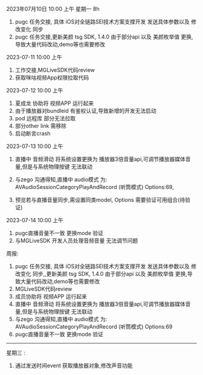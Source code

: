 2023年07月10日 10:00 上午 星期一   8h



1. pugc 任务交接, 具体 iOS对全链路SEI技术方案支撑开发 发送具体参数以及 修改变化 同步
2. pugc 任务交接,更新美颜 tsg  SDK, 1.4.0 由于部分api  以及 美颜枚举值 更换,导致大量代码改动,demo等也需要修改



2023-07-11 10:00 上午

1.  工作交接,MGLiveSDK代码review
2. 获取咪咕视频App权限拉取代码

2023-07-12 10:00 上午

1. 夏成龙 协助将 视频APP 运行起来
2. 由于播放器对bundleid 有鉴权认证,导致新增的开发无法启动
3. pod 远程库 部分无法拉取
4. 部分other link 需移除
5. 启动断言crash 

2023-07-13 10:00 上午

1. 直播中 音频滑动 将系统设置更换为 播放器3倍音量api,可调节播放器媒体音量,但是与系统物理按键 无法联动
2. 与zego 沟通得知,直播中 audio模式 为: AVAudioSessionCategoryPlayAndRecord (听筒模式)   Options:69,

1. 预览若与直播音量同步,需设置同类model, Options 需要验证可用组合(待验证)

2023-07-14 10:00 上午

1. pugc直播音量不一致 更换mode 验证
2. 与MGLiveSDK 开发人员处理音频音量  无法调节问题



周报:

1. pugc 任务交接, 具体 iOS对全链路SEI技术方案支撑开发 发送具体参数以及 修改变化 同步,,更新美颜 tsg  SDK, 1.4.0 由于部分api  以及 美颜枚举值 更换,导致大量代码改动,demo等也需要修改
2. MGLiveSDK代码review
3. 成员协助将 视频APP 运行起来
4. 直播中 音频滑动 将系统设置更换为 播放器3倍音量api,可调节播放器媒体音量,但是与系统物理按键 无法联动
5. 与zego 沟通得知,直播中 audio模式 为: AVAudioSessionCategoryPlayAndRecord (听筒模式)   Options:69
6. pugc直播音量不一致 更换mode 验证



---





星期三  :   

1. 通过发送时间event  获取播放器对象,修改声音功能 
